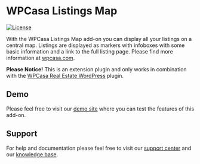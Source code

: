 # WPCasa Listings Map #
[![License](https://img.shields.io/badge/license-GPL%202.0%2B-lightgrey.svg?style=flat-square)](https://github.com/wpsight/wpcasa/blob/master/wpcasa/LICENSE)

With the WPCasa Listings Map add-on you can display all your listings on a central map. Listings are displayed as markers with infoboxes with some basic information and a link to the full listing page. Please find more information at [wpcasa.com](https://wpcasa.com/downloads/wpcasa-listings-map/).

**Please Notice!** This is an extension plugin and only works in combination with the [WPCasa Real Estate WordPress](https://github.com/wpsight/wpcasa) plugin.

## Demo
Please feel free to visit our [demo site](http://demo.wpcasa.com/listings-map) where you can test the features of this add-on.

## Support

For help and documentation please feel free to visit our [support center](https://wpcasa.com/support) and our [knowledge base](http://docs.wpsight.com/article/wpcasa-listings-map/).